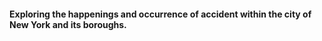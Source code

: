 #### Exploring the happenings and occurrence of accident within the city of New York and its boroughs.
